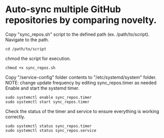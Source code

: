 # Auto-sync multiple GitHub repositories by comparing novelty.


Copy "sync_repos.sh" script to the defined path (ex. /path/to/script).
Navigate to the path.

```shell
cd /path/to/script
```

chmod the script for execution.

```shell
chmod +x sync_repos.sh
```

Copy "/service-config" folder contents to "/etc/systemd/system" folder.
NOTE: change update frequency by editing sync_repos.timer as needed
Enable and start the systemd timer.

```shell
sudo systemctl enable sync_repos.timer
sudo systemctl start sync_repos.timer
```

Check the status of the timer and service to ensure everything is working correctly.

```shell
sudo systemctl status sync_repos.timer
sudo systemctl status sync_repos.service
```